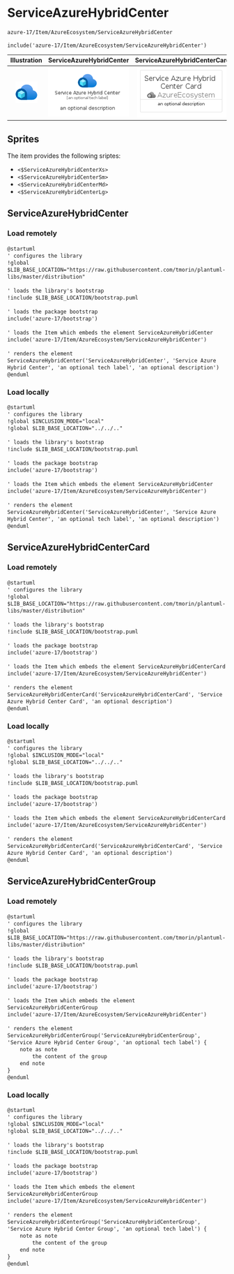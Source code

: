 # ServiceAzureHybridCenter


```text
azure-17/Item/AzureEcosystem/ServiceAzureHybridCenter
```

```text
include('azure-17/Item/AzureEcosystem/ServiceAzureHybridCenter')
```



| Illustration | ServiceAzureHybridCenter | ServiceAzureHybridCenterCard | ServiceAzureHybridCenterGroup |
| :---: | :---: | :---: | :---: |
| ![illustration for Illustration](../../../azure-17/Item/AzureEcosystem/ServiceAzureHybridCenter.png) | ![illustration for ServiceAzureHybridCenter](../../../azure-17/Item/AzureEcosystem/ServiceAzureHybridCenter.Local.png) | ![illustration for ServiceAzureHybridCenterCard](../../../azure-17/Item/AzureEcosystem/ServiceAzureHybridCenterCard.Local.png) | ![illustration for ServiceAzureHybridCenterGroup](../../../azure-17/Item/AzureEcosystem/ServiceAzureHybridCenterGroup.Local.png) |



## Sprites
The item provides the following sriptes:

- `<$ServiceAzureHybridCenterXs>`
- `<$ServiceAzureHybridCenterSm>`
- `<$ServiceAzureHybridCenterMd>`
- `<$ServiceAzureHybridCenterLg>`





## ServiceAzureHybridCenter

### Load remotely
```plantuml
@startuml
' configures the library
!global $LIB_BASE_LOCATION="https://raw.githubusercontent.com/tmorin/plantuml-libs/master/distribution"

' loads the library's bootstrap
!include $LIB_BASE_LOCATION/bootstrap.puml

' loads the package bootstrap
include('azure-17/bootstrap')

' loads the Item which embeds the element ServiceAzureHybridCenter
include('azure-17/Item/AzureEcosystem/ServiceAzureHybridCenter')

' renders the element
ServiceAzureHybridCenter('ServiceAzureHybridCenter', 'Service Azure Hybrid Center', 'an optional tech label', 'an optional description')
@enduml
```

### Load locally
```plantuml
@startuml
' configures the library
!global $INCLUSION_MODE="local"
!global $LIB_BASE_LOCATION="../../.."

' loads the library's bootstrap
!include $LIB_BASE_LOCATION/bootstrap.puml

' loads the package bootstrap
include('azure-17/bootstrap')

' loads the Item which embeds the element ServiceAzureHybridCenter
include('azure-17/Item/AzureEcosystem/ServiceAzureHybridCenter')

' renders the element
ServiceAzureHybridCenter('ServiceAzureHybridCenter', 'Service Azure Hybrid Center', 'an optional tech label', 'an optional description')
@enduml
```

## ServiceAzureHybridCenterCard

### Load remotely
```plantuml
@startuml
' configures the library
!global $LIB_BASE_LOCATION="https://raw.githubusercontent.com/tmorin/plantuml-libs/master/distribution"

' loads the library's bootstrap
!include $LIB_BASE_LOCATION/bootstrap.puml

' loads the package bootstrap
include('azure-17/bootstrap')

' loads the Item which embeds the element ServiceAzureHybridCenterCard
include('azure-17/Item/AzureEcosystem/ServiceAzureHybridCenter')

' renders the element
ServiceAzureHybridCenterCard('ServiceAzureHybridCenterCard', 'Service Azure Hybrid Center Card', 'an optional description')
@enduml
```

### Load locally
```plantuml
@startuml
' configures the library
!global $INCLUSION_MODE="local"
!global $LIB_BASE_LOCATION="../../.."

' loads the library's bootstrap
!include $LIB_BASE_LOCATION/bootstrap.puml

' loads the package bootstrap
include('azure-17/bootstrap')

' loads the Item which embeds the element ServiceAzureHybridCenterCard
include('azure-17/Item/AzureEcosystem/ServiceAzureHybridCenter')

' renders the element
ServiceAzureHybridCenterCard('ServiceAzureHybridCenterCard', 'Service Azure Hybrid Center Card', 'an optional description')
@enduml
```

## ServiceAzureHybridCenterGroup

### Load remotely
```plantuml
@startuml
' configures the library
!global $LIB_BASE_LOCATION="https://raw.githubusercontent.com/tmorin/plantuml-libs/master/distribution"

' loads the library's bootstrap
!include $LIB_BASE_LOCATION/bootstrap.puml

' loads the package bootstrap
include('azure-17/bootstrap')

' loads the Item which embeds the element ServiceAzureHybridCenterGroup
include('azure-17/Item/AzureEcosystem/ServiceAzureHybridCenter')

' renders the element
ServiceAzureHybridCenterGroup('ServiceAzureHybridCenterGroup', 'Service Azure Hybrid Center Group', 'an optional tech label') {
    note as note
        the content of the group
    end note
}
@enduml
```

### Load locally
```plantuml
@startuml
' configures the library
!global $INCLUSION_MODE="local"
!global $LIB_BASE_LOCATION="../../.."

' loads the library's bootstrap
!include $LIB_BASE_LOCATION/bootstrap.puml

' loads the package bootstrap
include('azure-17/bootstrap')

' loads the Item which embeds the element ServiceAzureHybridCenterGroup
include('azure-17/Item/AzureEcosystem/ServiceAzureHybridCenter')

' renders the element
ServiceAzureHybridCenterGroup('ServiceAzureHybridCenterGroup', 'Service Azure Hybrid Center Group', 'an optional tech label') {
    note as note
        the content of the group
    end note
}
@enduml
```

